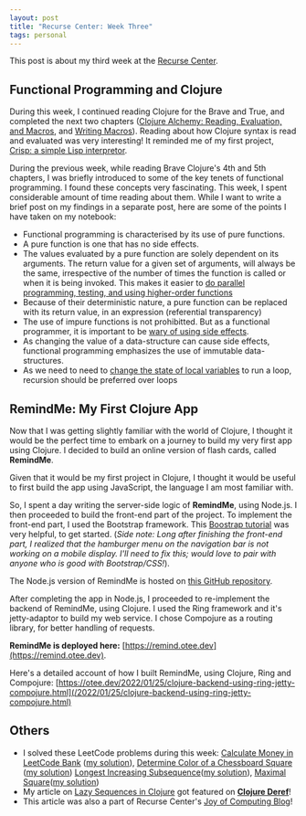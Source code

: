 ```yaml
---
layout: post
title: "Recurse Center: Week Three"
tags: personal
---
```


This post is about my third week at the [Recurse Center](https://www.recurse.com).



## Functional Programming and Clojure

During this week, I continued reading Clojure for the Brave and True, and completed the next two chapters ([Clojure Alchemy: Reading, Evaluation, and Macros](https://www.braveclojure.com/read-and-eval/), and [Writing Macros](https://www.braveclojure.com/writing-macros/)). Reading about how Clojure syntax is read and evaluated was very interesting! It reminded me of my first project, [Crisp: a simple Lisp interpretor](https://github.com/oitee/crisp).

During the previous week, while reading Brave Clojure's 4th and 5th chapters, I was briefly introduced to some of the key tenets of functional programming. I found these concepts very fascinating. This week, I spent considerable amount of time reading about them. While I want to write a brief post on my findings in a separate post, here are some of the points I have taken on my notebook:
- Functional programming is characterised by its use of pure functions. 
- A pure function is one that has no side effects. 
- The values evaluated by a pure function are solely dependent on its arguments. The return value for a given set of arguments, will always be the same, irrespective of the number of times the function is called or when it is being invoked. This makes it easier to [do parallel programming, testing, and using higher-order functions](https://purelyfunctional.tv/issues/purelyfunctional-tv-newsletter-340-fewer-side-effects-is-better-than-more/)
- Because of their deterministic nature, a pure function can be replaced with its return value, in an expression (referential transparency)
- The use of impure functions is not prohibitted. But as a functional programmer, it is important to be [wary of using side effects](https://twitter.com/ericnormand/status/1384860792013705218?s=20).
- As changing the value of a data-structure can cause side effects, functional programming emphasizes the use of immutable data-structures. 
- As we need to need to [change the state of local variables](https://dzone.com/articles/functional-programming-recursion) to run a loop, recursion should be preferred over loops


## RemindMe: My First Clojure App

Now that I was getting slightly familiar with the world of Clojure, I thought it would be the perfect time to embark on a journey to build my very first app using Clojure. I decided to build an online version of flash cards, called **RemindMe**. 

Given that it would be my first project in Clojure, I thought it would be useful to first build the app using JavaScript, the language I am most familiar with. 

So, I spent a day writing the server-side logic of **RemindMe**, using Node.js. I then proceeded to build the front-end part of the project. To implement the front-end part, I used the Bootstrap framework. This [Boostrap tutorial](https://www.youtube.com/watch?v=4sosXZsdy-s&) was very helpful, to get started. (_Side note: Long after finishing the front-end part, I realized that the hamburger menu on the navigation bar is not working on a mobile display. I'll need to fix this; would love to pair with anyone who is good with Bootstrap/CSS!_). 

The Node.js version of RemindMe is hosted on [this GitHub repository](https://github.com/oitee/remind-me). 

After completing the app in Node.js, I proceeded to re-implement the backend of RemindMe, using Clojure. I used the Ring framework and it's jetty-adaptor to build my web service. I chose Compojure as a routing library, for better handling of requests. 

**RemindMe is deployed here:** [https://remind.otee.dev](https://remind.otee.dev).

Here's a detailed account of how I built RemindMe, using Clojure, Ring and Compojure: [https://otee.dev/2022/01/25/clojure-backend-using-ring-jetty-compojure.html](/2022/01/25/clojure-backend-using-ring-jetty-compojure.html)


## Others

- I solved these LeetCode problems during this week: [Calculate Money in LeetCode Bank](https://leetcode.com/problems/calculate-money-in-leetcode-bank/) ([my solution](https://github.com/oitee/whiteboard/blob/main/leetCode/75_calculate_money_in_Leetcode_bank.js)), [Determine Color of a Chessboard Square](https://leetcode.com/problems/determine-color-of-a-chessboard-square/) ([my solution](https://github.com/oitee/whiteboard/blob/main/leetCode/76_determine_color_of_a_chessboard_square.js)) [Longest Increasing Subsequence](https://leetcode.com/problems/longest-increasing-subsequence/)([my solution](https://github.com/oitee/whiteboard/blob/main/leetCode/78_longest_increasing_subsequence.js)), [Maximal Square](https://leetcode.com/problems/maximal-square/)([my solution](https://github.com/oitee/whiteboard/blob/main/leetCode/77_maximal_square.js))
- My article on [Lazy Sequences in Clojure](https://otee.dev/2022/01/17/lazy-clojure.html) got featured on **[Clojure Deref](https://clojure.org/news/2022/01/21/deref)**!
- This article was also a part of Recurse Center's [Joy of Computing Blog](https://joy.recurse.com/posts/1446-who-moved-my-cheese-laziness-in-clojure)! 